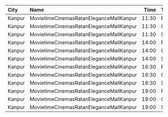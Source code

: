 | City   | Name                                    |  Time | Type     | Price | Capacity | Booked |
| :----- | :-------------------------------------- | ----: | :------- | ----: | -------: | -----: |
| Kanpur | MovietimeCinemasRatanEleganceMallKanpur | 11:30 | Platinum |   99₹ |       36 |      0 |
| Kanpur | MovietimeCinemasRatanEleganceMallKanpur | 11:30 | Gold     |   99₹ |       30 |      0 |
| Kanpur | MovietimeCinemasRatanEleganceMallKanpur | 11:30 | Silver   |   99₹ |       18 |      0 |
| Kanpur | MovietimeCinemasRatanEleganceMallKanpur | 14:00 | Platinum |   99₹ |       36 |      8 |
| Kanpur | MovietimeCinemasRatanEleganceMallKanpur | 14:00 | Gold     |   99₹ |       30 |      0 |
| Kanpur | MovietimeCinemasRatanEleganceMallKanpur | 14:00 | Silver   |   99₹ |       18 |      0 |
| Kanpur | MovietimeCinemasRatanEleganceMallKanpur | 16:30 | Platinum |   99₹ |       36 |      4 |
| Kanpur | MovietimeCinemasRatanEleganceMallKanpur | 16:30 | Gold     |   99₹ |       30 |      0 |
| Kanpur | MovietimeCinemasRatanEleganceMallKanpur | 16:30 | Silver   |   99₹ |       18 |      0 |
| Kanpur | MovietimeCinemasRatanEleganceMallKanpur | 19:00 | Platinum |   99₹ |       36 |      6 |
| Kanpur | MovietimeCinemasRatanEleganceMallKanpur | 19:00 | Gold     |   99₹ |       30 |      0 |
| Kanpur | MovietimeCinemasRatanEleganceMallKanpur | 19:00 | Silver   |   99₹ |       18 |      0 |